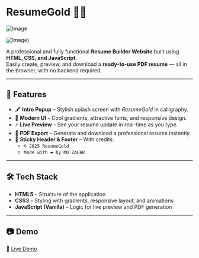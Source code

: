 # ResumeGold 💼✨  

![Image](https://github.com/user-attachments/assets/02ae6cb1-66ca-4658-a014-2239e57ea7b1)

![Image](https://github.com/user-attachments/assets/0053d775-3067-47db-ac10-89eaca37f8e4))


A professional and fully functional **Resume Builder Website** built using **HTML, CSS, and JavaScript**.  
Easily create, preview, and download a **ready-to-use PDF resume** — all in the browser, with no backend required.  

---

## 🚀 Features
- 🖋️ **Intro Popup** – Stylish splash screen with *ResumeGold* in calligraphy.  
- 🎨 **Modern UI** – Cool gradients, attractive fonts, and responsive design.  
- ⚡ **Live Preview** – See your resume update in real-time as you type.  
- 📄 **PDF Export** – Generate and download a professional resume instantly.  
- 📌 **Sticky Header & Footer** – With credits:  
  - `© 2025 ResumeGold`  
  - `Made with ❤️ by MD ZAFAR`  

---

## 🛠️ Tech Stack
- **HTML5** – Structure of the application  
- **CSS3** – Styling with gradients, responsive layout, and animations  
- **JavaScript (Vanilla)** – Logic for live preview and PDF generation  

---

## 📷 Demo
🔗 [Live Demo](https://mdzafar99.github.io/ResumeGold/)  
